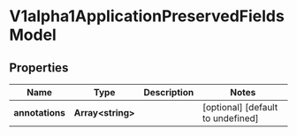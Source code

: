 # V1alpha1ApplicationPreservedFieldsModel

## Properties

Name | Type | Description | Notes
------------ | ------------- | ------------- | -------------
**annotations** | **Array&lt;string&gt;** |  | [optional] [default to undefined]


